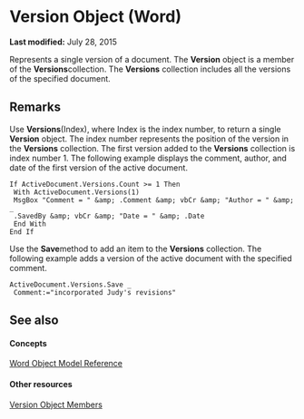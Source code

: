 
# Version Object (Word)

 **Last modified:** July 28, 2015

Represents a single version of a document. The  **Version** object is a member of the **Versions**collection. The  **Versions** collection includes all the versions of the specified document.

## Remarks

Use  **Versions**(Index), where Index is the index number, to return a single  **Version** object. The index number represents the position of the version in the **Versions** collection. The first version added to the **Versions** collection is index number 1. The following example displays the comment, author, and date of the first version of the active document.


```
If ActiveDocument.Versions.Count >= 1 Then 
 With ActiveDocument.Versions(1) 
 MsgBox "Comment = " &amp; .Comment &amp; vbCr &amp; "Author = " &amp; _ 
 .SavedBy &amp; vbCr &amp; "Date = " &amp; .Date 
 End With 
End If
```

Use the  **Save**method to add an item to the  **Versions** collection. The following example adds a version of the active document with the specified comment.




```
ActiveDocument.Versions.Save _ 
 Comment:="incorporated Judy's revisions"
```


## See also


#### Concepts


 [Word Object Model Reference](be452561-b436-bb9b-6f94-3faa9a74a6fd.md)
#### Other resources


 [Version Object Members](455c364b-7a12-f60d-81f8-7218bad3bb34.md)
